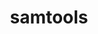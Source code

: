 ---
title: "samtools"
layout: cache
categories: [package, develop]
meta: {"versions": ["1.16.1", "1.17"], "compilers": ["gcc@=7.3.1"], "oss": ["amzn2"], "platforms": ["linux"], "targets": ["aarch64", "neoverse_n1", "x86_64_v3"], "stacks": ["aws-isc", "aws-isc-aarch64", "root"], "num_specs": 24, "num_specs_by_stack": {"root": 24, "aws-isc-aarch64": 6, "aws-isc": 3}}
spec_details: [{"hash": "2udk7eeozqqc2ulozn7t6g4aq6mzfebu", "compiler": "gcc@=7.3.1", "versions": ["1.16.1"], "os": "amzn2", "platform": "linux", "target": "aarch64", "variants": ["build_system=generic"], "stacks": ["root"], "size": "-", "tarball": "https://binaries.spack.io/develop/build_cache/linux-amzn2-aarch64/gcc-7.3.1/samtools-1.16.1/linux-amzn2-aarch64-gcc-7.3.1-samtools-1.16.1-2udk7eeozqqc2ulozn7t6g4aq6mzfebu.spack"}, {"hash": "3u62lgt72rkt4uzqg5y6nynn2upors5c", "compiler": "gcc@=7.3.1", "versions": ["1.17"], "os": "amzn2", "platform": "linux", "target": "aarch64", "variants": ["build_system=generic"], "stacks": ["root"], "size": "-", "tarball": "https://binaries.spack.io/develop/build_cache/linux-amzn2-aarch64/gcc-7.3.1/samtools-1.17/linux-amzn2-aarch64-gcc-7.3.1-samtools-1.17-3u62lgt72rkt4uzqg5y6nynn2upors5c.spack"}, {"hash": "btmektvhbcsmr7swuxpnti5wp3xn7iox", "compiler": "gcc@=7.3.1", "versions": ["1.16.1"], "os": "amzn2", "platform": "linux", "target": "aarch64", "variants": ["build_system=generic"], "stacks": ["root"], "size": "-", "tarball": "https://binaries.spack.io/develop/build_cache/linux-amzn2-aarch64/gcc-7.3.1/samtools-1.16.1/linux-amzn2-aarch64-gcc-7.3.1-samtools-1.16.1-btmektvhbcsmr7swuxpnti5wp3xn7iox.spack"}, {"hash": "6d76mgdcfvccblaejorlplcqya5zmlyt", "compiler": "gcc@=7.3.1", "versions": ["1.17"], "os": "amzn2", "platform": "linux", "target": "aarch64", "variants": ["build_system=generic"], "stacks": ["aws-isc-aarch64", "root"], "size": "-", "tarball": "https://binaries.spack.io/develop/build_cache/linux-amzn2-aarch64/gcc-7.3.1/samtools-1.17/linux-amzn2-aarch64-gcc-7.3.1-samtools-1.17-6d76mgdcfvccblaejorlplcqya5zmlyt.spack"}, {"hash": "dho6rir4ykcnrrjrl3okf2hvlv2z4w2n", "compiler": "gcc@=7.3.1", "versions": ["1.17"], "os": "amzn2", "platform": "linux", "target": "aarch64", "variants": ["build_system=generic"], "stacks": ["aws-isc-aarch64", "root"], "size": "-", "tarball": "https://binaries.spack.io/develop/build_cache/linux-amzn2-aarch64/gcc-7.3.1/samtools-1.17/linux-amzn2-aarch64-gcc-7.3.1-samtools-1.17-dho6rir4ykcnrrjrl3okf2hvlv2z4w2n.spack"}, {"hash": "dotry7txwc33dadigins23stisg3jcxq", "compiler": "gcc@=7.3.1", "versions": ["1.16.1"], "os": "amzn2", "platform": "linux", "target": "aarch64", "variants": ["build_system=generic"], "stacks": ["root"], "size": "-", "tarball": "https://binaries.spack.io/develop/build_cache/linux-amzn2-aarch64/gcc-7.3.1/samtools-1.16.1/linux-amzn2-aarch64-gcc-7.3.1-samtools-1.16.1-dotry7txwc33dadigins23stisg3jcxq.spack"}, {"hash": "p6d3dnscm6h6vhla4574qdoylezuwrcn", "compiler": "gcc@=7.3.1", "versions": ["1.16.1"], "os": "amzn2", "platform": "linux", "target": "aarch64", "variants": ["build_system=generic"], "stacks": ["root"], "size": "-", "tarball": "https://binaries.spack.io/develop/build_cache/linux-amzn2-aarch64/gcc-7.3.1/samtools-1.16.1/linux-amzn2-aarch64-gcc-7.3.1-samtools-1.16.1-p6d3dnscm6h6vhla4574qdoylezuwrcn.spack"}, {"hash": "dqcc4rwnetgnb7tnbxyinvz2vsz64auo", "compiler": "gcc@=7.3.1", "versions": ["1.17"], "os": "amzn2", "platform": "linux", "target": "aarch64", "variants": ["build_system=generic"], "stacks": ["aws-isc-aarch64", "root"], "size": "-", "tarball": "https://binaries.spack.io/develop/build_cache/linux-amzn2-aarch64/gcc-7.3.1/samtools-1.17/linux-amzn2-aarch64-gcc-7.3.1-samtools-1.17-dqcc4rwnetgnb7tnbxyinvz2vsz64auo.spack"}, {"hash": "oded5br2b54e4giefp5xyikzpyyogx2w", "compiler": "gcc@=7.3.1", "versions": ["1.16.1"], "os": "amzn2", "platform": "linux", "target": "neoverse_n1", "variants": ["build_system=generic"], "stacks": ["root"], "size": "-", "tarball": "https://binaries.spack.io/develop/build_cache/linux-amzn2-neoverse_n1/gcc-7.3.1/samtools-1.16.1/linux-amzn2-neoverse_n1-gcc-7.3.1-samtools-1.16.1-oded5br2b54e4giefp5xyikzpyyogx2w.spack"}, {"hash": "7bmrgqlf2j6iyhuzposfbg72i4syuzsv", "compiler": "gcc@=7.3.1", "versions": ["1.17"], "os": "amzn2", "platform": "linux", "target": "neoverse_n1", "variants": ["build_system=generic"], "stacks": ["aws-isc-aarch64", "root"], "size": "-", "tarball": "https://binaries.spack.io/develop/build_cache/linux-amzn2-neoverse_n1/gcc-7.3.1/samtools-1.17/linux-amzn2-neoverse_n1-gcc-7.3.1-samtools-1.17-7bmrgqlf2j6iyhuzposfbg72i4syuzsv.spack"}, {"hash": "e2epe43e2pprjbftp3ysinjwieksputp", "compiler": "gcc@=7.3.1", "versions": ["1.17"], "os": "amzn2", "platform": "linux", "target": "neoverse_n1", "variants": ["build_system=generic"], "stacks": ["aws-isc-aarch64", "root"], "size": "-", "tarball": "https://binaries.spack.io/develop/build_cache/linux-amzn2-neoverse_n1/gcc-7.3.1/samtools-1.17/linux-amzn2-neoverse_n1-gcc-7.3.1-samtools-1.17-e2epe43e2pprjbftp3ysinjwieksputp.spack"}, {"hash": "5vbcdchdraidjqr5h7jk53kto5drrv3e", "compiler": "gcc@=7.3.1", "versions": ["1.17"], "os": "amzn2", "platform": "linux", "target": "neoverse_n1", "variants": ["build_system=generic"], "stacks": ["aws-isc-aarch64", "root"], "size": "-", "tarball": "https://binaries.spack.io/develop/build_cache/linux-amzn2-neoverse_n1/gcc-7.3.1/samtools-1.17/linux-amzn2-neoverse_n1-gcc-7.3.1-samtools-1.17-5vbcdchdraidjqr5h7jk53kto5drrv3e.spack"}, {"hash": "no2vppu3vz36wtzhrcjpbnyupramwdyk", "compiler": "gcc@=7.3.1", "versions": ["1.16.1"], "os": "amzn2", "platform": "linux", "target": "neoverse_n1", "variants": ["build_system=generic"], "stacks": ["root"], "size": "-", "tarball": "https://binaries.spack.io/develop/build_cache/linux-amzn2-neoverse_n1/gcc-7.3.1/samtools-1.16.1/linux-amzn2-neoverse_n1-gcc-7.3.1-samtools-1.16.1-no2vppu3vz36wtzhrcjpbnyupramwdyk.spack"}, {"hash": "gqmkaqecn7p6ooh65oblt3ry7gasvtof", "compiler": "gcc@=7.3.1", "versions": ["1.16.1"], "os": "amzn2", "platform": "linux", "target": "neoverse_n1", "variants": ["build_system=generic"], "stacks": ["root"], "size": "-", "tarball": "https://binaries.spack.io/develop/build_cache/linux-amzn2-neoverse_n1/gcc-7.3.1/samtools-1.16.1/linux-amzn2-neoverse_n1-gcc-7.3.1-samtools-1.16.1-gqmkaqecn7p6ooh65oblt3ry7gasvtof.spack"}, {"hash": "5q22mt3osmk7wfgi3k763672xonuxjpl", "compiler": "gcc@=7.3.1", "versions": ["1.16.1"], "os": "amzn2", "platform": "linux", "target": "neoverse_n1", "variants": ["build_system=generic"], "stacks": ["root"], "size": "-", "tarball": "https://binaries.spack.io/develop/build_cache/linux-amzn2-neoverse_n1/gcc-7.3.1/samtools-1.16.1/linux-amzn2-neoverse_n1-gcc-7.3.1-samtools-1.16.1-5q22mt3osmk7wfgi3k763672xonuxjpl.spack"}, {"hash": "pjfruhzixmajn235hljhvrf7tn2pbp2e", "compiler": "gcc@=7.3.1", "versions": ["1.17"], "os": "amzn2", "platform": "linux", "target": "neoverse_n1", "variants": ["build_system=generic"], "stacks": ["root"], "size": "-", "tarball": "https://binaries.spack.io/develop/build_cache/linux-amzn2-neoverse_n1/gcc-7.3.1/samtools-1.17/linux-amzn2-neoverse_n1-gcc-7.3.1-samtools-1.17-pjfruhzixmajn235hljhvrf7tn2pbp2e.spack"}, {"hash": "duprr5usvxhmmnv62okygk3lgeifx3om", "compiler": "gcc@=7.3.1", "versions": ["1.16.1"], "os": "amzn2", "platform": "linux", "target": "x86_64_v3", "variants": ["build_system=generic"], "stacks": ["root"], "size": "-", "tarball": "https://binaries.spack.io/develop/build_cache/linux-amzn2-x86_64_v3/gcc-7.3.1/samtools-1.16.1/linux-amzn2-x86_64_v3-gcc-7.3.1-samtools-1.16.1-duprr5usvxhmmnv62okygk3lgeifx3om.spack"}, {"hash": "amssx342qalrtzuqn5s63uuk2owxswhp", "compiler": "gcc@=7.3.1", "versions": ["1.17"], "os": "amzn2", "platform": "linux", "target": "x86_64_v3", "variants": ["build_system=generic"], "stacks": ["root"], "size": "-", "tarball": "https://binaries.spack.io/develop/build_cache/linux-amzn2-x86_64_v3/gcc-7.3.1/samtools-1.17/linux-amzn2-x86_64_v3-gcc-7.3.1-samtools-1.17-amssx342qalrtzuqn5s63uuk2owxswhp.spack"}, {"hash": "kyp3pyvz7zcqgnho3ddjihkellkwavtu", "compiler": "gcc@=7.3.1", "versions": ["1.17"], "os": "amzn2", "platform": "linux", "target": "x86_64_v3", "variants": ["build_system=generic"], "stacks": ["aws-isc", "root"], "size": "-", "tarball": "https://binaries.spack.io/develop/build_cache/linux-amzn2-x86_64_v3/gcc-7.3.1/samtools-1.17/linux-amzn2-x86_64_v3-gcc-7.3.1-samtools-1.17-kyp3pyvz7zcqgnho3ddjihkellkwavtu.spack"}, {"hash": "etfk4omallkf34vgynfgncjak4zgbvqq", "compiler": "gcc@=7.3.1", "versions": ["1.17"], "os": "amzn2", "platform": "linux", "target": "x86_64_v3", "variants": ["build_system=generic"], "stacks": ["aws-isc", "root"], "size": "-", "tarball": "https://binaries.spack.io/develop/build_cache/linux-amzn2-x86_64_v3/gcc-7.3.1/samtools-1.17/linux-amzn2-x86_64_v3-gcc-7.3.1-samtools-1.17-etfk4omallkf34vgynfgncjak4zgbvqq.spack"}, {"hash": "qfab2t63llufcm6clbcmcueluq5g772w", "compiler": "gcc@=7.3.1", "versions": ["1.16.1"], "os": "amzn2", "platform": "linux", "target": "x86_64_v3", "variants": ["build_system=generic"], "stacks": ["root"], "size": "-", "tarball": "https://binaries.spack.io/develop/build_cache/linux-amzn2-x86_64_v3/gcc-7.3.1/samtools-1.16.1/linux-amzn2-x86_64_v3-gcc-7.3.1-samtools-1.16.1-qfab2t63llufcm6clbcmcueluq5g772w.spack"}, {"hash": "4g5eehnbi255ob5p362mnoergyuvnt6j", "compiler": "gcc@=7.3.1", "versions": ["1.16.1"], "os": "amzn2", "platform": "linux", "target": "x86_64_v3", "variants": ["build_system=generic"], "stacks": ["root"], "size": "-", "tarball": "https://binaries.spack.io/develop/build_cache/linux-amzn2-x86_64_v3/gcc-7.3.1/samtools-1.16.1/linux-amzn2-x86_64_v3-gcc-7.3.1-samtools-1.16.1-4g5eehnbi255ob5p362mnoergyuvnt6j.spack"}, {"hash": "5wuvg5uc6v3gxzmus6lasaceuz6zlt7y", "compiler": "gcc@=7.3.1", "versions": ["1.17"], "os": "amzn2", "platform": "linux", "target": "x86_64_v3", "variants": ["build_system=generic"], "stacks": ["aws-isc", "root"], "size": "-", "tarball": "https://binaries.spack.io/develop/build_cache/linux-amzn2-x86_64_v3/gcc-7.3.1/samtools-1.17/linux-amzn2-x86_64_v3-gcc-7.3.1-samtools-1.17-5wuvg5uc6v3gxzmus6lasaceuz6zlt7y.spack"}, {"hash": "7lfxgfphsowaxu54hftr4krkf4mwmlc5", "compiler": "gcc@=7.3.1", "versions": ["1.16.1"], "os": "amzn2", "platform": "linux", "target": "x86_64_v3", "variants": ["build_system=generic"], "stacks": ["root"], "size": "-", "tarball": "https://binaries.spack.io/develop/build_cache/linux-amzn2-x86_64_v3/gcc-7.3.1/samtools-1.16.1/linux-amzn2-x86_64_v3-gcc-7.3.1-samtools-1.16.1-7lfxgfphsowaxu54hftr4krkf4mwmlc5.spack"}]
---